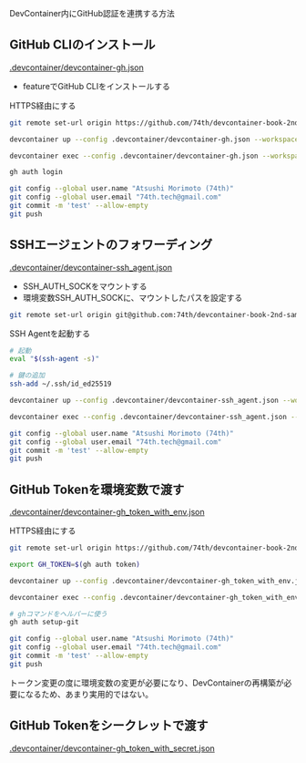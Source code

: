 DevContainer内にGitHub認証を連携する方法

## GitHub CLIのインストール

[.devcontainer/devcontainer-gh.json](.devcontainer/devcontainer-gh.json)

- featureでGitHub CLIをインストールする

HTTPS経由にする

```bash
git remote set-url origin https://github.com/74th/devcontainer-book-2nd-sample-github-auth.git
```

```bash
devcontainer up --config .devcontainer/devcontainer-gh.json --workspace-folder .
```

```bash
devcontainer exec --config .devcontainer/devcontainer-gh.json --workspace-folder . bash

gh auth login

git config --global user.name "Atsushi Morimoto (74th)"
git config --global user.email "74th.tech@gmail.com"
git commit -m 'test' --allow-empty
git push
```

## SSHエージェントのフォワーディング

[.devcontainer/devcontainer-ssh_agent.json](.devcontainer/devcontainer-ssh_agent.json)

- SSH_AUTH_SOCKをマウントする
- 環境変数SSH_AUTH_SOCKに、マウントしたパスを設定する

```bash
git remote set-url origin git@github.com:74th/devcontainer-book-2nd-sample-github-auth.git
```

SSH Agentを起動する

```bash
# 起動
eval "$(ssh-agent -s)"

# 鍵の追加
ssh-add ~/.ssh/id_ed25519
```

```bash
devcontainer up --config .devcontainer/devcontainer-ssh_agent.json --workspace-folder .
```

```bash
devcontainer exec --config .devcontainer/devcontainer-ssh_agent.json --workspace-folder . bash

git config --global user.name "Atsushi Morimoto (74th)"
git config --global user.email "74th.tech@gmail.com"
git commit -m 'test' --allow-empty
git push
```

## GitHub Tokenを環境変数で渡す

[.devcontainer/devcontainer-gh_token_with_env.json](.devcontainer/devcontainer-ssh_agent.json)

HTTPS経由にする

```bash
git remote set-url origin https://github.com/74th/devcontainer-book-2nd-sample-github-auth.git
```

```bash
export GH_TOKEN=$(gh auth token)
```

```bash
devcontainer up --config .devcontainer/devcontainer-gh_token_with_env.json --workspace-folder .
```

```bash
devcontainer exec --config .devcontainer/devcontainer-gh_token_with_env.json --workspace-folder . bash

# ghコマンドをヘルパーに使う
gh auth setup-git

git config --global user.name "Atsushi Morimoto (74th)"
git config --global user.email "74th.tech@gmail.com"
git commit -m 'test' --allow-empty
git push
```

トークン変更の度に環境変数の変更が必要になり、DevContainerの再構築が必要になるため、あまり実用的ではない。

## GitHub Tokenをシークレットで渡す

[.devcontainer/devcontainer-gh_token_with_secret.json](.devcontainer/devcontainer-ssh_agent.json)
